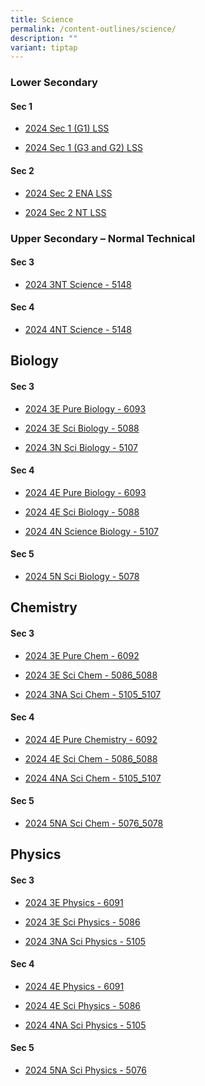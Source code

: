 ```yaml
---
title: Science
permalink: /content-outlines/science/
description: ""
variant: tiptap
---
```

<h3>Lower Secondary</h3><h4>Sec 1</h4><ul data-tight="true" class="tight"><li><p><a href="/files/Content Outlines For Science/2024_Sec_1__G1__LSS_Content_Outline.pdf" rel="noopener noreferrer nofollow" target="_blank">2024 Sec 1 (G1) LSS</a></p></li><li><p><a href="/files/Content Outlines For Science/2024_Sec_1__G3_and_G2__LSS_Content_Outline.pdf" rel="noopener noreferrer nofollow" target="_blank">2024 Sec 1 (G3 and G2) LSS</a></p></li></ul><h4>Sec 2</h4><ul data-tight="true" class="tight"><li><p><a href="/files/Content Outlines For Science/2024_Sec_2_ENA_LSS_Content_Outline.pdf" rel="noopener noreferrer nofollow" target="_blank">2024 Sec 2 ENA LSS</a></p></li><li><p><a href="/files/Content Outlines For Science/2024_Sec_2_NT_LSS_Content_Outline.pdf" rel="noopener noreferrer nofollow" target="_blank">2024 Sec 2 NT LSS</a></p></li></ul><h3>Upper Secondary – Normal Technical</h3><h4>Sec 3</h4><ul data-tight="true" class="tight"><li><p><a href="/files/Content Outlines For Science/2024_3NT_Science_5148_Content_Outline.pdf" rel="noopener noreferrer nofollow" target="_blank">2024 3NT Science - 5148</a></p></li></ul><h4>Sec 4</h4><ul data-tight="true" class="tight"><li><p><a href="/files/Content Outlines For Science/2024_4NT_Science_5148_Content_Outline.pdf" rel="noopener noreferrer nofollow" target="_blank">2024 4NT Science - 5148</a></p></li></ul><h2>Biology</h2><h4>Sec 3</h4><ul data-tight="true" class="tight"><li><p><a href="/files/Content Outlines For Science/2024_3E_Pure_Biology_6093_Content_Outline.pdf" rel="noopener noreferrer nofollow" target="_blank">2024 3E Pure Biology - 6093</a></p></li><li><p><a href="/files/Content Outlines For Science/2024_3E_Sci__Biology__5088_Content_Outline.pdf" rel="noopener noreferrer nofollow" target="_blank">2024 3E Sci Biology - 5088</a></p></li><li><p><a href="/files/Content Outlines For Science/2024_3N_Sci__Biology__5107_Content_Outline.pdf" rel="noopener noreferrer nofollow" target="_blank">2024 3N Sci Biology - 5107</a></p></li></ul><h4>Sec 4</h4><ul data-tight="true" class="tight"><li><p><a href="/files/Content Outlines For Science/2024_Content_Outline___4E_Pure__Biology__6093.pdf" rel="noopener noreferrer nofollow" target="_blank">2024 4E Pure Biology - 6093</a></p></li><li><p><a href="/files/Content Outlines For Science/2024_Content_Outline___4E_Sci__Biology__5088.pdf" rel="noopener noreferrer nofollow" target="_blank">2024 4E Sci Biology - 5088</a></p></li><li><p><a href="/files/Content Outlines For Science/2024_4N_Sci__Biology__5107_Content_Outline.pdf" rel="noopener noreferrer nofollow" target="_blank">2024 4N Science Biology - 5107</a></p></li></ul><h4>Sec 5</h4><ul data-tight="true" class="tight"><li><p><a href="/files/Content Outlines For Science/2024_5N_Sci__Biology__5078_Content_Outline.pdf" rel="noopener noreferrer nofollow" target="_blank">2024 5N Sci Biology - 5078</a></p></li></ul><h2>Chemistry</h2><h4>Sec 3</h4><ul data-tight="true" class="tight"><li><p><a href="/files/Content Outlines For Science/2024_3E_Chemistry_6092_Content_Outline.pdf" rel="noopener noreferrer nofollow" target="_blank">2024 3E Pure Chem - 6092</a></p></li><li><p><a href="/files/Content Outlines For Science/2024_3E_Sci_Chem__5086_5088_Content_Outline.pdf" rel="noopener noreferrer nofollow" target="_blank">2024 3E Sci Chem - 5086_5088</a></p></li><li><p><a href="/files/Content Outlines For Science/2024_3NA_Sci_Chem__5105_5107_Content_Outline.pdf" rel="noopener noreferrer nofollow" target="_blank">2024 3NA Sci Chem - 5105_5107</a></p></li></ul><h4>Sec 4</h4><ul data-tight="true" class="tight"><li><p><a href="/files/Content Outlines For Science/2024_4E_Pure_Chem_6092_Content_Outline.pdf" rel="noopener noreferrer nofollow" target="_blank">2024 4E Pure Chemistry - 6092</a></p></li><li><p><a href="/files/Content Outlines For Science/2024_4E_Sci_Chem__5086_5088_Content_Outline.pdf" rel="noopener noreferrer nofollow" target="_blank">2024 4E Sci Chem - 5086_5088</a></p></li><li><p><a href="/files/Content Outlines For Science/2024_4NA_Sci_Chem__5105_5107_Content_Outline.pdf" rel="noopener noreferrer nofollow" target="_blank">2024 4NA Sci Chem - 5105_5107</a></p></li></ul><h4>Sec 5</h4><ul data-tight="true" class="tight"><li><p><a href="/files/Content Outlines For Science/2024_5NA_Sci_Chem__5076_5078_Content_Outline.pdf" rel="noopener noreferrer nofollow" target="_blank">2024 5NA Sci Chem - 5076_5078</a></p></li></ul><h2>Physics</h2><h4>Sec 3</h4><ul data-tight="true" class="tight"><li><p><a href="/files/Content Outlines For Science/2024_3E_Physics_6091_Content_Outline.pdf" rel="noopener noreferrer nofollow" target="_blank">2024 3E Physics - 6091</a></p></li><li><p><a href="/files/Content Outlines For Science/2024_3E_Sci__Physics__5086_Content_Outline.pdf" rel="noopener noreferrer nofollow" target="_blank">2024 3E Sci Physics - 5086</a></p></li><li><p><a href="/files/Content Outlines For Science/2024_3NA_Sci__Physics__5105_Content_Outline.pdf" rel="noopener noreferrer nofollow" target="_blank">2024 3NA Sci Physics - 5105</a></p></li></ul><h4>Sec 4</h4><ul data-tight="true" class="tight"><li><p><a href="/files/Content Outlines For Science/2024_4E_Physics_6091_Content_Outline.pdf" rel="noopener noreferrer nofollow" target="_blank">2024 4E Physics - 6091</a></p></li><li><p><a href="/files/Content Outlines For Science/2024_4E_Sci__Physics__5086_Content_Outline.pdf" rel="noopener noreferrer nofollow" target="_blank">2024 4E Sci Physics - 5086</a></p></li><li><p><a href="/files/Content Outlines For Science/2024_4NA_Sci__Physics__5105_Content_Outline.pdf" rel="noopener noreferrer nofollow" target="_blank">2024 4NA Sci Physics - 5105</a></p></li></ul><h4>Sec 5</h4><ul data-tight="true" class="tight"><li><p><a href="/files/Content Outlines For Science/2024_5NA_Sci__Physics__5076_Content_Outline.pdf" rel="noopener noreferrer nofollow" target="_blank">2024 5NA Sci Physics - 5076</a></p></li></ul><p></p>